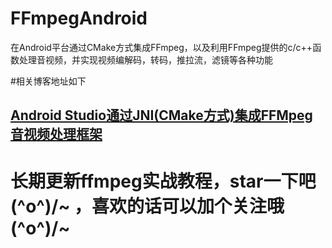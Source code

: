 # FFmpegAndroid
在Android平台通过CMake方式集成FFmpeg，以及利用FFmpeg提供的c/c++函数处理音视频，并实现视频编解码，转码，推拉流，滤镜等各种功能

#相关博客地址如下
## [Android Studio通过JNI(CMake方式)集成FFMpeg音视频处理框架](https://blog.csdn.net/hjj378315764/article/details/79834352)

# 长期更新ffmpeg实战教程，star一下吧\(^o^)/~ ，喜欢的话可以加个关注哦\(^o^)/~ 